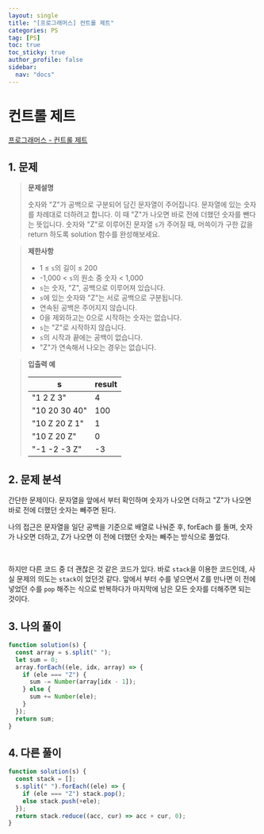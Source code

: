 ```yaml
---
layout: single
title: "[프로그래머스] 컨트롤 제트"
categories: PS
tag: [PS]
toc: true
toc_sticky: true
author_profile: false
sidebar:
  nav: "docs"
---
```


# 컨트롤 제트

[프로그래머스 - 컨트롤 제트](https://school.programmers.co.kr/learn/courses/30/lessons/120853)

## 1. 문제

> **문제설명**
>
> 숫자와 "Z"가 공백으로 구분되어 담긴 문자열이 주어집니다. 문자열에 있는 숫자를 차례대로 더하려고 합니다. 이 때 "Z"가 나오면 바로 전에 더했던 숫자를 뺀다는 뜻입니다. 숫자와 "Z"로 이루어진 문자열 `s`가 주어질 때, 머쓱이가 구한 값을 return 하도록 solution 함수를 완성해보세요.

> **제한사항**
>
> - 1 ≤ `s`의 길이 ≤ 200
> - -1,000 < `s`의 원소 중 숫자 < 1,000
> - `s`는 숫자, "Z", 공백으로 이루어져 있습니다.
> - `s`에 있는 숫자와 "Z"는 서로 공백으로 구분됩니다.
> - 연속된 공백은 주어지지 않습니다.
> - 0을 제외하고는 0으로 시작하는 숫자는 없습니다.
> - `s`는 "Z"로 시작하지 않습니다.
> - `s`의 시작과 끝에는 공백이 없습니다.
> - "Z"가 연속해서 나오는 경우는 없습니다.

> **입출력 예**
>
> | s             | result |
> | ------------- | ------ |
> | "1 2 Z 3"     | 4      |
> | "10 20 30 40" | 100    |
> | "10 Z 20 Z 1" | 1      |
> | "10 Z 20 Z"   | 0      |
> | "-1 -2 -3 Z"  | -3     |

## 2. 문제 분석

간단한 문제이다. 문자열을 앞에서 부터 확인하며 숫자가 나오면 더하고 "Z"가 나오면 바로 전에 더했던 숫자는 빼주면 된다.

나의 접근은 문자열을 일단 공백을 기준으로 배열로 나눠준 후, forEach 를 돌며, 숫자가 나오면 더하고, Z가 나오면 이 전에 더했던 숫자는 빼주는 방식으로 풀었다.

<br>

하지만 다른 코드 중 더 괜찮은 것 같은 코드가 있다. 바로 `stack`을 이용한 코드인데, 사실 문제의 의도는 `stack`이 었던것 같다. 앞에서 부터 수를 넣으면서 Z를 만나면 이 전에 넣었던 수를 `pop` 해주는 식으로 반복하다가 마지막에 남은 모든 숫자를 더해주면 되는 것이다.

## 3. 나의 풀이

```js
function solution(s) {
  const array = s.split(" ");
  let sum = 0;
  array.forEach((ele, idx, array) => {
    if (ele === "Z") {
      sum -= Number(array[idx - 1]);
    } else {
      sum += Number(ele);
    }
  });
  return sum;
}
```

## 4. 다른 풀이

```js
function solution(s) {
  const stack = [];
  s.split(" ").forEach((ele) => {
    if (ele === "Z") stack.pop();
    else stack.push(+ele);
  });
  return stack.reduce((acc, cur) => acc + cur, 0);
}
```
